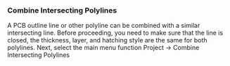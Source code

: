 ### Combine Intersecting Polylines

A PCB outline line or other polyline can be combined with a similar intersecting line. Before proceeding, you need to make sure that the line is closed, the thickness, layer, and hatching style are the same for both polylines. Next, select the main menu function Project -> Combine Intersecting Polylines
